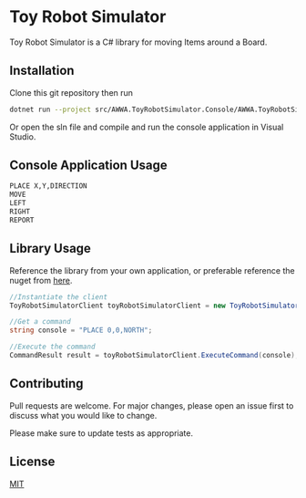 # Toy Robot Simulator

Toy Robot Simulator is a C# library for moving Items around a Board.

## Installation

Clone this git repository then run

```bash
dotnet run --project src/AWWA.ToyRobotSimulator.Console/AWWA.ToyRobotSimulator.Console.cspro
```
Or open the sln file and compile and run the console application in Visual Studio.

## Console Application Usage

```bash
PLACE X,Y,DIRECTION
MOVE
LEFT
RIGHT
REPORT
```
## Library Usage
Reference the library from your own application, or preferable reference the nuget from [here](https://www.youtube.com/watch?v=dQw4w9WgXcQ).

```csharp
//Instantiate the client
ToyRobotSimulatorClient toyRobotSimulatorClient = new ToyRobotSimulatorClient();

//Get a command
string console = "PLACE 0,0,NORTH";

//Execute the command
CommandResult result = toyRobotSimulatorClient.ExecuteCommand(console);

```

## Contributing

Pull requests are welcome. For major changes, please open an issue first
to discuss what you would like to change.

Please make sure to update tests as appropriate.

## License

[MIT](https://choosealicense.com/licenses/mit/)